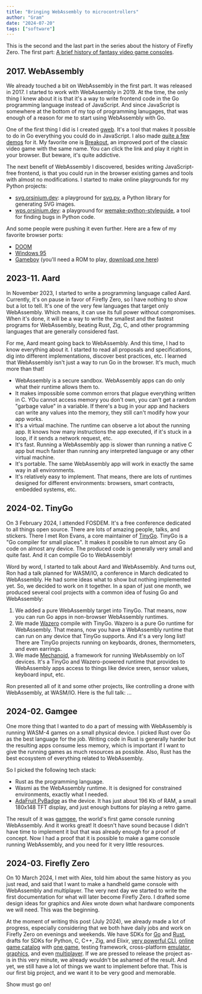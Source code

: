 ```yaml
---
title: "Bringing WebAssembly to microcontrollers"
author: "Gram"
date: "2024-07-20"
tags: ["software"]
---
```


This is the second and the last part in the series about the history of Firefly Zero. The first part: [A brief history of fantasy video game consoles](./history1.md).

## 2017. WebAssembly

We already touched a bit on WebAssembly in the first part. It was released in 2017. I started to work with WebAssembly in 2019. At the time, the only thing I knew about it is that it's a way to write frontend code in the Go programming language instead of JavaScript. And since JavaScript is somewhere at the bottom of my top of programming lanugages, that was enough of a reason for me to start using WebAssembly with Go.

One of the first thing I did is I created [gweb](https://github.com/life4/gweb). It's a tool that makes it possible to do in Go everything you could do in JavaScript. I also made [quite a few demos](https://gweb.orsinium.dev/) for it. My favorite one is [Breakout](https://gweb.orsinium.dev/breakout/), an improved port of the classic video game with the same name. You can click the link and play it right in your browser. But beware, it's quite addictive.

The next benefit of WebAssembly I discovered, besides writing JavaScript-free frontend, is that you could run in the browser existing games and tools with almost no modifications. I started to make online playgrounds for my Python projects:

* [svg.orsinium.dev](https://svg.orsinium.dev/): a playground for [svg.py](https://github.com/orsinium-labs/svg.py), a Python library for generating SVG images.
* [wps.orsinium.dev](https://wps.orsinium.dev/): a playground for [wemake-python-styleguide](https://github.com/wemake-services/wemake-python-styleguide), a tool for finding bugs in Python code.

And some people were pushing it even further. Here are a few of my favorite browser ports:

* [DOOM](https://silentspacemarine.com/)
* [Windows 95](https://archive.org/details/win95_in_dosbox)
* [Gameboy](http://binji.github.io/binjgb/) (you'll need a ROM to play, [download one here](https://www.emulatorgames.net/roms/gameboy/))

## 2023-11. Aard

In November 2023, I started to write a programming language called Aard. Currently, it's on pause in favor of Firefly Zero, so I have nothing to show but a lot to tell. It's one of the very few languages that target only WebAssembly. Which means, it can use its full power without compromises. When it's done, it will be a way to write the smallest and the fastest programs for WebAssembly, beating Rust, Zig, C, and other programming languages that are generally considered fast.

For me, Aard meant going back to WebAssembly. And this time, I had to know everything about it. I started to read all proposals and specifications, dig into different implementations, discover best practices, etc. I learned that WebAssembly isn't just a way to run Go in the browser. It's much, much more than that!

* WebAssembly is a secure sandbox. WebAssembly apps can do only what their runtime allows them to.
* It makes impossible some common errors that plague everything written in C. YOu cannot access memory you don't own, you can't get a random "garbage value" in a variable. If there's a bug in your app and hackers can write any values into the memory, they still can't modify how your app works.
* It's a virtual machine. The runtime can observe a lot about the running app. It knows how many instructions the app executed, if it's stuck in a loop, if it sends a network request, etc.
* It's fast. Running a WebAssembly app is slower than running a native C app but much faster than running any interpreted language or any other virtual machine.
* It's portable. The same WebAssembly app will work in exactly the same way in all environments.
* It's relatively easy to implement. That means, there are lots of runtimes designed for different environments: browsers, smart contracts, embedded systems, etc.

## 2024-02. TinyGo

On 3 February 2024, I attended FOSDEM. It's a free conference dedicated to all things open source. There are lots of amazing people, talks, and stickers. There I met Ron Evans, a core maintainer of [TinyGo]. TinyGo is a "Go compiler for small places". It makes it possible to run almost any Go code on almost any device. The produced code is generally very small and quite fast. And it can compile Go to WebAssembly!

Word by word, I started to talk about Aard and WebAssembly. And turns out, Ron had a talk planned for WASM/IO, a conference in March dedicated to WebAssembly. He had some ideas what to show but nothing implemented yet. So, we decided to work on it together. In a span of just one month, we produced several cool projects with a common idea of fusing Go and WebAssembly:

1. We added a pure WebAssembly target into TinyGo. That means, now you can run Go apps in non-browser WebAssembly runtimes.
1. We made [Wazero] compile with TinyGo. Wazero is a pure Go runtime for WebAssembly. That means, now you have a WebAssembly runtime that can run on any device that TinyGo supports. And it's a very long list! There are TinyGo projects running on keyboards, drones, thermometers, and even earrings.
1. We made [Mechanoid], a framework for running WebAssembly on IoT devices. It's a TinyGo and Wazero-powered runtime that provides to WebAssembly apps access to things like device sreen, sensor values, keyboard input, etc.

Ron presented all of it and some other projects, like controlling a drone with WebAssembly, at WASM/IO. Here is the full talk: ...

[Mechanoid]: https://github.com/hybridgroup/mechanoid
[Wazero]: https://github.com/tetratelabs/wazero
[TinyGo]: https://github.com/tinygo-org/tinygo

## 2024-02. Gamgee

One more thing that I wanted to do a part of messing with WebAssembly is running WASM-4 games on a small physical device. I picked Rust over Go as the best language for the job. Writing code in Rust is generally harder but the resulting apps consume less memory, which is important if I want to give the running games as much resources as possible. Also, Rust has the best ecosystem of everything related to WebAssembly.

So I picked the following tech stack:

* Rust as the programming language.
* Wasmi as the WebAssembly runtime. It is designed for constrained environments, exactly what I needed.
* [AdaFruit PyBadge](https://www.adafruit.com/product/4200) as the device. It has just about 196 Kb of RAM, a small 180x148 TFT display, and just enough buttons for playing a retro game.

The result of it was [gamgee](https://github.com/orsinium-labs/gamgee), the world's first game console running WebAssembly. And it works great! It doesn't have sound because I didn't have time to implement it but that was already enough for a proof of concept. Now I had a proof that it is possible to make a game console running WebAssembly, and you need for it very little resources.

## 2024-03. Firefly Zero

On 10 March 2024, I met with Alex, told him about the same history as you just read, and said that I want to make a handheld game console with WebAssembly and multiplayer. The very next day we started to write the first documentation for what will later become Firefly Zero. I drafted some design ideas for graphics and Alex wrote down what hardware components we will need. This was the beginning.

At the moment of writing this post (July 2024), we already made a lot of progress, especially considering that we both have daily jobs and work on Firefly Zero on evenings and weekends. We have SDKs for [Go](https://github.com/firefly-zero/firefly-go) and [Rust](https://github.com/firefly-zero/firefly-rust), drafts for SDKs for Python, C, C++, Zig, and Elixir, [very powerful CLI](https://github.com/firefly-zero/firefly-cli), [online game catalog](https://catalog.fireflyzero.com/) with [one game](https://catalog.fireflyzero.com/lux.snek.html), testing framework, cross-platform [emulator](https://docs.fireflyzero.com/user/emulator/), [graphics](https://docs.fireflyzero.com/dev/graphics/), and even [multiplayer](https://docs.fireflyzero.com/dev/net/). If we are pressed to release the project as-is in this very minute, we already wouldn't be ashamed of the result. And yet, we still have a lot of things we want to implement before that. This is our first big project, and we want it to be very good and memorable.

Show must go on!
